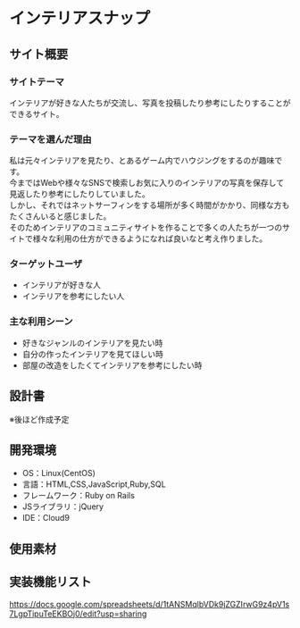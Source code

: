 # インテリアスナップ

## サイト概要
### サイトテーマ

インテリアが好きな人たちが交流し、写真を投稿したり参考にしたりすることができるサイト。
​
### テーマを選んだ理由

私は元々インテリアを見たり、とあるゲーム内でハウジングをするのが趣味です。  
今まではWebや様々なSNSで検索しお気に入りのインテリアの写真を保存して見返したり参考にしたりしていました。  
しかし、それではネットサーフィンをする場所が多く時間がかかり、同様な方もたくさんいると感じました。  
そのためインテリアのコミュニティサイトを作ることで多くの人たちが一つのサイトで様々な利用の仕方ができるようになれば良いなと考え作りました。

### ターゲットユーザ

- インテリアが好きな人
- インテリアを参考にしたい人
​
### 主な利用シーン

- 好きなジャンルのインテリアを見たい時
- 自分の作ったインテリアを見てほしい時
- 部屋の改造をしたくてインテリアを参考にしたい時
​
## 設計書
※後ほど作成予定
​
## 開発環境
- OS：Linux(CentOS)
- 言語：HTML,CSS,JavaScript,Ruby,SQL
- フレームワーク：Ruby on Rails
- JSライブラリ：jQuery
- IDE：Cloud9
​
## 使用素材

## 実装機能リスト
https://docs.google.com/spreadsheets/d/1tANSMqlbVDk9jZGZIrwG9z4pV1s7LgpTipuTeEKBOj0/edit?usp=sharing